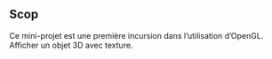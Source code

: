 Scop
------

Ce mini-projet est une première incursion dans l’utilisation d’OpenGL.
Afficher un objet 3D avec texture.
